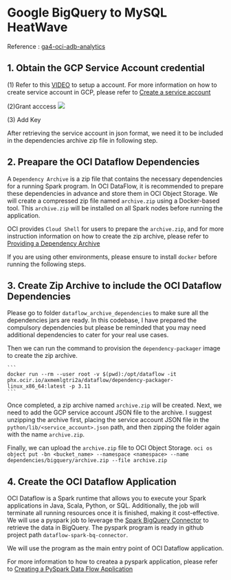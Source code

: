 # Google BigQuery to MySQL HeatWave
Reference : [ga4-oci-adb-analytics](https://github.com/nikosheng/ga4-oci-adb-analytics/tree/main)

## 1. Obtain the GCP Service Account credential

(1) Refer to this [VIDEO](https://www.youtube.com/watch?v=idoiDI2d3hE) to setup a account.
For more information on how to create service account in GCP, please refer to
    [Create a service account](https://support.google.com/a/answer/7378726?hl=en)

(2)Grant acccess
    ![](image/gcp-permissions)

(3) Add Key   

    
After retrieving the service account in json format, we need it to be included in the dependencies archive zip file in following step.

## 2. Preapare the OCI Dataflow Dependencies

A `Dependency Archive` is a zip file that contains the necessary dependencies for a running Spark program. In OCI DataFlow, it is recommended to prepare these dependencies in advance and store them in OCI Object Storage. We will create a compressed zip file named `archive.zip` using a Docker-based tool. This `archive.zip` will be installed on all Spark nodes before running the application.

OCI provides `Cloud Shell` for users to prepare the `archive.zip`, and for more instruction information on how to create the zip archive, please refer to 
    [Providing a Dependency Archive](https://docs.oracle.com/en-us/iaas/data-flow/using/third-party-provide-archive.htm#third-party-provide-archive)

If you are using other environments, please ensure to install `docker` before running the following steps.

## 3. Create Zip Archive to include the OCI Dataflow Dependencies

Please go to folder `dataflow_archive_dependencies` to make sure all the dependencies jars are ready. In this codebase, I have prepared the compulsory dependencies but please be reminded that you may need additional dependencies to cater for your real use cases.
    
Then we can run the command to provision the `dependency-packager` image to create the zip archive.
    
    ```
    docker run --rm --user root -v $(pwd):/opt/dataflow -it phx.ocir.io/axmemlgtri2a/dataflow/dependency-packager-linux_x86_64:latest -p 3.11
    ```

Once completed, a zip archive named `archive.zip` will be created. Next, we need to add the GCP service account JSON file to the archive. I suggest unzipping the archive first, placing the service account JSON file in the `python/lib/<service_account>.json` path, and then zipping the folder again with the name `archive.zip`.

Finally, we can upload the `archive.zip` file to OCI Object Storage.
    ```
    oci os object put -bn <bucket_name> --namespace <namespace> --name dependencies/bigquery/archive.zip --file archive.zip
    ```

## 4. Create the OCI Dataflow Application

OCI Dataflow is a Spark runtime that allows you to execute your Spark applications in Java, Scala, Python, or SQL. Additionally, the job will terminate all running resources once it is finished, making it cost-effective. We will use a pyspark job to leverage the [Spark BigQuery Connector](https://github.com/GoogleCloudDataproc/spark-bigquery-connector) to retrieve the data in BigQuery. The pyspark program is ready in github project path `dataflow-spark-bq-connector`.

   We will use the program as the main entry point of OCI Dataflow application.

   For more information to how to createa a pyspark application, please refer to [Creating a PySpark Data Flow Application](https://docs.oracle.com/en-us/iaas/data-flow/using/dfs_create_pyspark_data_flow_app.htm#create_pyspark_app)


